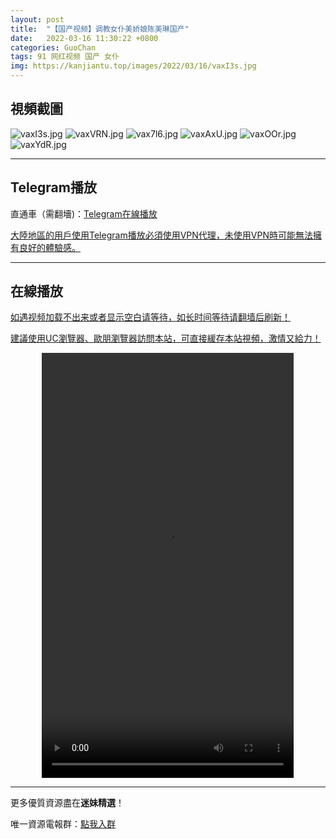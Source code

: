 ```yaml
---
layout: post
title:  "【国产视频】调教女仆美娇娘陈美琳国产"
date:   2022-03-16 11:30:22 +0800
categories: GuoChan
tags: 91 网红视频 国产 女仆
img: https://kanjiantu.top/images/2022/03/16/vaxI3s.jpg
---
```



## 視頻截圖

![vaxI3s.jpg](https://kanjiantu.top/images/2022/03/16/vaxI3s.jpg)
![vaxVRN.jpg](https://kanjiantu.top/images/2022/03/16/vaxVRN.jpg)
![vax7l6.jpg](https://kanjiantu.top/images/2022/03/16/vax7l6.jpg)
![vaxAxU.jpg](https://kanjiantu.top/images/2022/03/16/vaxAxU.jpg)
![vaxOOr.jpg](https://kanjiantu.top/images/2022/03/16/vaxOOr.jpg)
![vaxYdR.jpg](https://kanjiantu.top/images/2022/03/16/vaxYdR.jpg)

* * *
## Telegram播放

直通車（需翻墻)：[Telegram在線播放](https://t.me/mimeijingxuan/58)

<u>大陸地區的用戶使用Telegram播放必須使用VPN代理，未使用VPN時可能無法擁有良好的體驗感。</u> 
* * *
## 在線播放
<u>如遇视频加载不出来或者显示空白请等待，如长时间等待请翻墙后刷新！</u>

<u>建議使用UC瀏覽器、歐朋瀏覽器訪問本站，可直接緩存本站視頻，激情又給力！</u>
<center><video src="https://cdn.publer.io/uploads/videos/62449bdedb279776cfbee543/4e23e530a4053ddad2e69e8ebca6a15a.mp4" width="80%" height="680px" controls="controls"></video></center>

* * *
更多優質資源盡在**迷妹精選**！

唯一資源電報群：[點我入群](https://t.me/mimeijingxuan)


